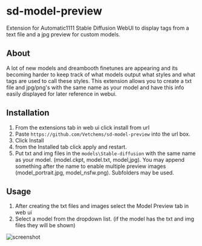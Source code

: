 # sd-model-preview
Extension for Automatic1111 Stable Diffusion WebUI to display tags from a text file and a jpg preview for custom models.

## About
A lot of new models and dreambooth finetunes are appearing and its becoming harder to keep track of what models output what styles and what tags are used to call these styles.
This extension allows you to create a txt file and jpg/png's with the same name as your model and have this info easily displayed for later reference in webui.

## Installation
1. From the extensions tab in web ui click install from url
2. Paste `https://github.com/Vetchems/sd-model-preview` into the url box.
3. Click Install
4. from the Installed tab click apply and restart.
5. Put txt and img files in the  `models\Stable-diffusion` with the same name as your model. (model.ckpt, model.txt, model,jpg). You may append something after the name to enable multiple preview images (model_portrait.jpg, model_nsfw.png). Subfolders may be used.

## Usage
1. After creating the txt files and images select the Model Preview tab in web ui
2. Select a model from the dropdown list. (if the model has the txt and img files they will be shown)

![screenshot](https://github.com/Vetchems/sd-model-preview/raw/main/sd-model-preview.png)

